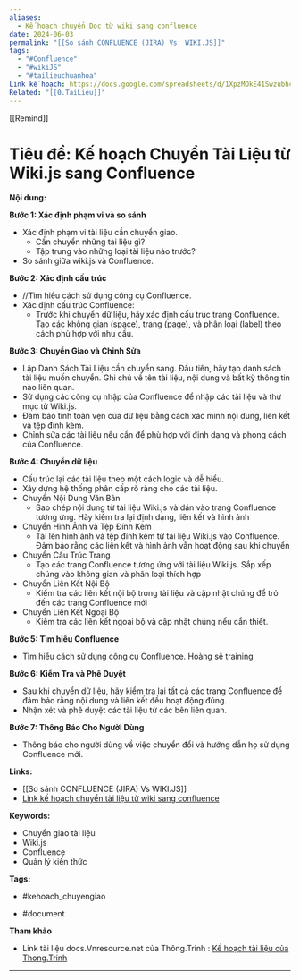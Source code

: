 ```yaml
---
aliases:
  - Kế hoạch chuyển Doc từ wiki sang confluence
date: 2024-06-03
permalink: "[[So sánh CONFLUENCE (JIRA) Vs  WIKI.JS]]"
tags:
  - "#Confluence"
  - "#wikiJS"
  - "#tailieuchuanhoa"
Link kế hoạch: https://docs.google.com/spreadsheets/d/1XpzMOkE41SwzubhcXG_VxWbGo1huGYc0/edit#gid=1699652483
Related: "[[0.TaiLieu]]"
---
```

[[Remind]]
# **Tiêu đề: Kế hoạch Chuyển Tài Liệu từ Wiki.js sang Confluence**
 
 **Nội dung:**
 
 **Bước 1: Xác định phạm vi và so sánh** 
 
 * Xác định phạm vi tài liệu cần chuyển giao.
	 * Cần chuyển những tài liệu gì? 
	 * Tập trung vào những loại tài liệu nào trước?
 * So sánh giữa wiki.js và Confluence. 
 
 **Bước 2: Xác định cấu trúc**
 
 * //Tìm hiểu cách sử dụng công cụ Confluence. 
 * Xác định cấu trúc Confluence:
	 * Trước khi chuyển dữ liệu, hãy xác định cấu trúc trang Confluence. Tạo các không gian (space), trang (page), và phân loại (label) theo cách phù hợp với nhu cầu.
 
 **Bước 3: Chuyển Giao và Chỉnh Sửa**
 
 * Lập Danh Sách Tài Liệu cần chuyển sang. Đầu tiên, hãy tạo danh sách tài liệu muốn chuyển. Ghi chú về tên tài liệu, nội dung và bất kỳ thông tin nào liên quan.
 * Sử dụng các công cụ nhập của Confluence để nhập các tài liệu và thư mục từ Wiki.js.
 * Đảm bảo tính toàn vẹn của dữ liệu bằng cách xác minh nội dung, liên kết và tệp đính kèm.
 * Chỉnh sửa các tài liệu nếu cần để phù hợp với định dạng và phong cách của Confluence.
  
 **Bước 4: Chuyển dữ liệu**
 
 * Cấu trúc lại các tài liệu theo một cách logic và dễ hiểu.
 * Xây dựng hệ thống phân cấp rõ ràng cho các tài liệu.
 * Chuyển Nội Dung Văn Bản
	 * Sao chép nội dung từ tài liệu Wiki.js và dán vào trang Confluence tương ứng. Hãy kiểm tra lại định dạng, liên kết và hình ảnh
 * Chuyển Hình Ảnh và Tệp Đính Kèm
	 * Tải lên hình ảnh và tệp đính kèm từ tài liệu Wiki.js vào Confluence. Đảm bảo rằng các liên kết và hình ảnh vẫn hoạt động sau khi chuyển
 * Chuyển Cấu Trúc Trang
	 * Tạo các trang Confluence tương ứng với tài liệu Wiki.js. Sắp xếp chúng vào không gian và phân loại thích hợp
 * Chuyển Liên Kết Nội Bộ
	 * Kiểm tra các liên kết nội bộ trong tài liệu và cập nhật chúng để trỏ đến các trang Confluence mới
 * Chuyển Liên Kết Ngoại Bộ
	 * Kiểm tra các liên kết ngoại bộ và cập nhật chúng nếu cần thiết. 
 
 **Bước 5: Tìm hiểu Confluence**
 - Tìm hiểu cách sử dụng công cụ Confluence. Hoàng sẽ training 
 
 **Bước 6: Kiểm Tra và Phê Duyệt**
 
 * Sau khi chuyển dữ liệu, hãy kiểm tra lại tất cả các trang Confluence để đảm bảo rằng nội dung và liên kết đều hoạt động đúng. 
 * Nhận xét và phê duyệt các tài liệu từ các bên liên quan.
 
**Bước 7: Thông Báo Cho Người Dùng**
- Thông báo cho người dùng về việc chuyển đổi và hướng dẫn họ sử dụng Confluence mới.
 
 **Links:**
 
 * [[So sánh CONFLUENCE (JIRA) Vs  WIKI.JS]] 
 * [Link kế hoạch chuyển tài liệu từ wiki sang confluence](https://docs.google.com/spreadsheets/d/1XpzMOkE41SwzubhcXG_VxWbGo1huGYc0/edit#gid=1699652483)
 
 **Keywords:**
 
 * Chuyển giao tài liệu
 * Wiki.js
 * Confluence
 * Quản lý kiến thức
 
 **Tags:**
 - #kehoach_chuyengiao  
 * #document

**Tham khảo**
- Link tài liệu docs.Vnresource.net của Thông.Trinh : [Kế hoạch tài liệu của Thong.Trinh](https://docs.google.com/spreadsheets/d/1NrqPq1jWtlQJPQydFIXy0tR7d0K6i-jWJ5FkqO8OHwA/edit#gid=0)



---
